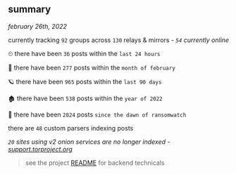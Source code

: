 
## summary
_february 26th, 2022_

currently tracking `92` groups across `130` relays & mirrors - _`54` currently online_

⏲ there have been `36` posts within the `last 24 hours`

🦈 there have been `277` posts within the `month of february`

🪐 there have been `965` posts within the `last 90 days`

🏚 there have been `538` posts within the `year of 2022`

🦕 there have been `2824` posts `since the dawn of ransomwatch`

there are `48` custom parsers indexing posts

_`20` sites using v2 onion services are no longer indexed - [support.torproject.org](https://support.torproject.org/onionservices/v2-deprecation/)_

> see the project [README](https://github.com/thetanz/ransomwatch#ransomwatch--) for backend technicals
